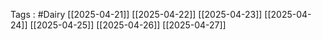 Tags : #Dairy
[[2025-04-21]]
[[2025-04-22]]
[[2025-04-23]]
[[2025-04-24]]
[[2025-04-25]]
[[2025-04-26]]
[[2025-04-27]]

